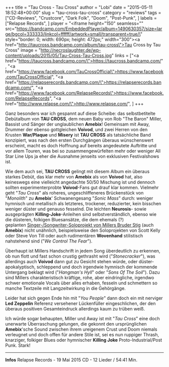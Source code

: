 +++
title = "Tau Cross - Tau Cross"
author = "Lobi"
date = "2015-05-11 18:52:48+00:00"
slug = "tau-cross-tau-cross"
category = "reviews"
tags = ["CD-Reviews", "Crustcore", "Dark Folk", "Doom", "Post-Punk", ]
labels = ["Relapse Records", ]
player = "<iframe height=\"150\" seamless=\"\" src=\"https://bandcamp.com/EmbeddedPlayer/album=1490630357/size=large/bgcol=333333/linkcol=ffffff/artwork=small/transparent=true/\" style=\"border: 0; width: 690px; height: 472px;\" width=\"300\"><a href=\"http://taucross.bandcamp.com/album/tau-cross\">Tau Cross by Tau Cross</a></iframe>"
image = "http://necroslaughter.de/wp-content/uploads/2015/05/Tau-Cross-Tau-Cross.jpg"
links = ["<a href=\"https://taucross.bandcamp.com/\">https://taucross.bandcamp.com/</a>", "<a href=\"https://www.facebook.com/TauCrossOfficial\">https://www.facebook.com/TauCrossOfficial</a>", "<a href=\"https://relapserecords.bandcamp.com/\">https://relapserecords.bandcamp.com/</a>", "<a href=\"https://www.facebook.com/RelapseRecords\">https://www.facebook.com/RelapseRecords</a>", "<a href=\"http://www.relapse.com/\">http://www.relapse.com/</a>", ]
+++

Ganz besonders war ich gespannt auf diese Scheibe: das selbstbetitelte Debütalbum von **TAU CROSS**, dem neuen Baby von Rob "The Baron" Miller, Bassist und Sänger der unglaublichen **Amebix**! Gemeinsam mit Away, Drummer der ebenso gottgleichen **Voivod**, und zwei Herren von den Krusten **War/Plaque** und **Misery** ist **TAU CROSS** als tatsächliche Band konzipiert, was nach den ersten Durchgängen überaus wünschenswert erscheint, macht es doch Hoffnung auf bereits angedeutete Auftritte und vor allem Touren, was bei so zusammengewürfelten mehr oder weniger All Star Line Ups ja eher die Ausnahme jenseits von exklusiven Festivalshows ist.

Wie dem auch sei, **TAU CROSS** gelingt mit diesem Album ein überaus starkes Debüt, das klar mehr von **Amebix** als von **Voivod** hat, also keineswegs eine vielleicht angedachte 50/50 Mischung ist und dennoch sollten experimenterprobte **Voivod**-Fans gut drauf klar kommen. Vielmehr geht "_Tau Cross_" als roheres, ungeschliffeneres Brückenstück von "_Monolith_" zu **Amebix**' Schwanengesang "_Sonic Mass_" durch: weniger hymnisch und metallisch als letzteres, trockener, reduzierter, kein bisschen weniger düster und genauso fesselnd. Die leichten **Neurosis**- sowie ausgeprägten **Killing-Joke**-Anleihen sind selbstverständlich, ebenso wie die düsteren, folkigen Bluesansätze, die dem ehemals (?) geplanten <a href="http://stigcmiller.bandcamp.com/">Singer-/Songwriter-Soloprojekt von Millers Bruder Stig</a> (auch **Amebix**) nicht unähnlich, beispielsweise den Soloprojekten von Scott Kelly oder Steve Von Till oder auch rudimentären **Wovenhand** stilistisch nahstehend sind ("_We Control The Fear_").

Überhaupt ist Millers Handschrift in jedem Song überdeutlich zu erkennen, ob nun flott und fast schon crustig gethrasht wird ("_Stonecracker_"), was allerdings auch **Voivod** dann gut zu Gesicht stehen würde, oder düster-apokalyptisch, schleppend und doch irgendwie hymnisch der kommende Untergang beklagt wird ("_Hangman's Hyll_" oder "_Sons Of The Soil_"). Dazu sind Millers charakteristisch kräftige, rohe, aber eindringliche, irgendwo schwer emotionale Vocals über alles erhaben, fesseln und schmettern so manche Textzeile mit Langzeitwirkung in die Gehörgänge.

Leider hat sich gegen Ende hin mit "_You People_" dann doch ein mit nerviger **Led Zeppelin** Referenz versehener Lückenfüller eingeschlichen, der den überaus positiven Gesamteindruck allerdings kaum zu trüben weiß.

Ich würde sogar behaupten, Miller und Away ist mit "_Tau Cross_" eine doch unerwarte Überraschung gelungen, die gekonnt den ursprünglichen **Amebix**'sche Sound zwischen ihrem ureigenem Crust und Doom niemals verleugnet und doch offen für andere Stile ist, sei es nun ruppiger Thrash, knarziger, folkiger Blues oder hymnischer **Killing Joke** Proto-Industrial/Post Punk. Stark!





---
**Infos**
Relapse Records - 19 Mai 2015
CD - 12 Lieder / 54:41 Min.

